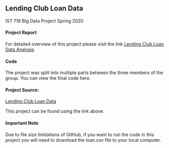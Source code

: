## Lending Club Loan Data
IST 718 Big Data Project Spring 2020

#### Project Report
For detailed overview of this project please visit the link [Lending Club Loan Data Analysis](https://sway.office.com/82t2HSoFgAheP7JY?ref=Link)

#### Code
The project was split into multiple parts between the three members of the group. You can view the final code here.

#### Project Source:
[Lending Club Loan Data](https://www.kaggle.com/wendykan/lending-club-loan-data)

This project can be found using the link above.

#### Important Note
Due to file size limitations of GitHub, if you want to run the code in this project you will need to download the loan.csv file to your local computer.
